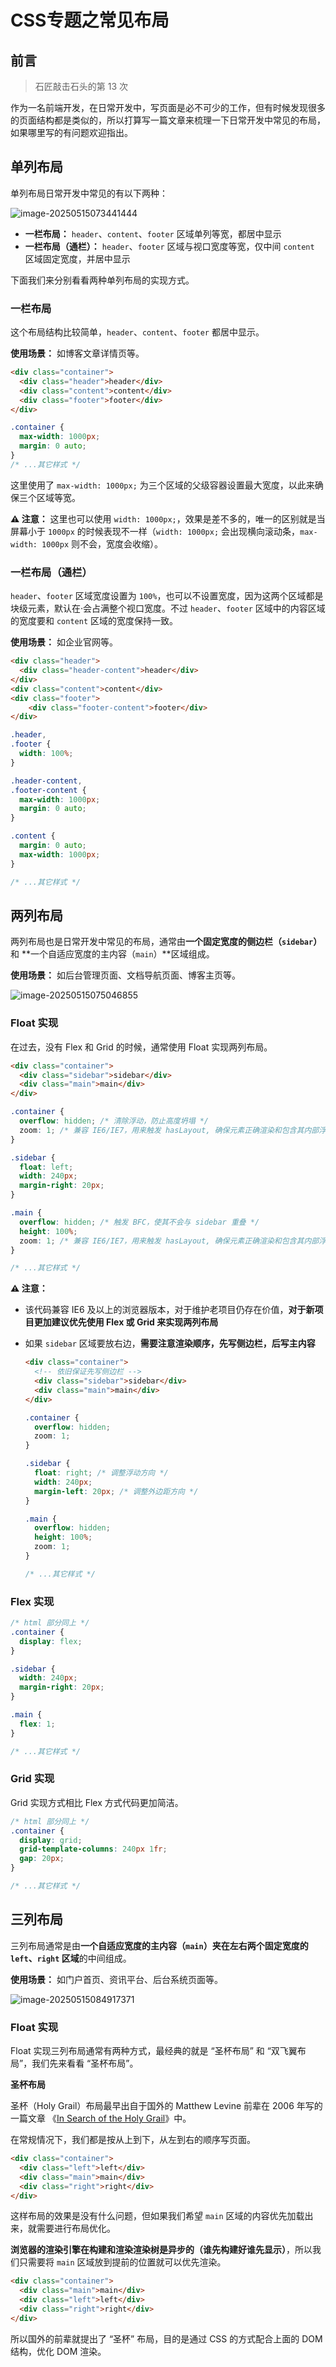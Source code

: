 # CSS专题之常见布局



## 前言

> 石匠敲击石头的第 13 次

作为一名前端开发，在日常开发中，写页面是必不可少的工作，但有时候发现很多的页面结构都是类似的，所以打算写一篇文章来梳理一下日常开发中常见的布局，如果哪里写的有问题欢迎指出。



## 单列布局

单列布局日常开发中常见的有以下两种：

![image-20250515073441444](images/image-20250515073441444.png)

- **一栏布局：** `header`、`content`、`footer` 区域单列等宽，都居中显示
- **一栏布局（通栏）：** `header`、`footer` 区域与视口宽度等宽，仅中间 `content` 区域固定宽度，并居中显示

下面我们来分别看看两种单列布局的实现方式。



### 一栏布局

这个布局结构比较简单，`header`、`content`、`footer` 都居中显示。

**使用场景：** 如博客文章详情页等。

```html
<div class="container">
  <div class="header">header</div>
  <div class="content">content</div>
  <div class="footer">footer</div>
</div>
```

```css
.container {
  max-width: 1000px;
  margin: 0 auto;
}
/* ...其它样式 */
```

这里使用了 `max-width: 1000px;` 为三个区域的父级容器设置最大宽度，以此来确保三个区域等宽。

**⚠️ 注意：** 这里也可以使用 `width: 1000px;`，效果是差不多的，唯一的区别就是当屏幕小于 `1000px` 的时候表现不一样（`width: 1000px;` 会出现横向滚动条，`max-width: 1000px` 则不会，宽度会收缩）。



### 一栏布局（通栏）

`header`、`footer` 区域宽度设置为 `100%`，也可以不设置宽度，因为这两个区域都是块级元素，默认在·会占满整个视口宽度。不过 `header`、`footer` 区域中的内容区域的宽度要和 `content` 区域的宽度保持一致。

**使用场景：** 如企业官网等。

```html
<div class="header">
  <div class="header-content">header</div>
</div>
<div class="content">content</div>
<div class="footer">
	<div class="footer-content">footer</div>
</div>
```

```css
.header,
.footer {
  width: 100%;
}

.header-content,
.footer-content {
  max-width: 1000px;
  margin: 0 auto;
}

.content {
  margin: 0 auto;
  max-width: 1000px;
}

/* ...其它样式 */
```



## 两列布局

两列布局也是日常开发中常见的布局，通常由**一个固定宽度的侧边栏（`sidebar`）** 和 **一个自适应宽度的主内容（`main`）**区域组成。

**使用场景：** 如后台管理页面、文档导航页面、博客主页等。

![image-20250515075046855](images/image-20250515075046855.png)

### Float 实现

在过去，没有 Flex 和 Grid 的时候，通常使用 Float 实现两列布局。

```html
<div class="container">
  <div class="sidebar">sidebar</div>
  <div class="main">main</div>
</div>
```

```css
.container {
  overflow: hidden; /* 清除浮动，防止高度坍塌 */
  zoom: 1; /* 兼容 IE6/IE7，用来触发 hasLayout, 确保元素正确渲染和包含其内部浮动元素 */
}

.sidebar {
  float: left;
  width: 240px;
  margin-right: 20px;
}

.main {
  overflow: hidden; /* 触发 BFC，使其不会与 sidebar 重叠 */
  height: 100%;
  zoom: 1; /* 兼容 IE6/IE7，用来触发 hasLayout, 确保元素正确渲染和包含其内部浮动元素 */
}

/* ...其它样式 */
```

**⚠️ 注意：** 

- 该代码兼容 IE6 及以上的浏览器版本，对于维护老项目仍存在价值，**对于新项目更加建议优先使用 Flex 或 Grid 来实现两列布局**

- 如果 `sidebar` 区域要放右边，**需要注意渲染顺序，先写侧边栏，后写主内容**

  ```html
  <div class="container">
    <!-- 依旧保证先写侧边栏 -->
    <div class="sidebar">sidebar</div>
    <div class="main">main</div>
  </div>
  ```

  ```css
  .container {
    overflow: hidden;
    zoom: 1;
  }
  
  .sidebar {
    float: right; /* 调整浮动方向 */
    width: 240px;
    margin-left: 20px; /* 调整外边距方向 */
  }
  
  .main {
    overflow: hidden;
    height: 100%;
    zoom: 1;
  }
  
  /* ...其它样式 */
  ```




### Flex 实现

```css
/* html 部分同上 */
.container {
  display: flex;
}

.sidebar {
  width: 240px;
  margin-right: 20px;
}

.main {
  flex: 1;
}

/* ...其它样式 */
```



### Grid 实现

Grid 实现方式相比 Flex 方式代码更加简洁。

```css
/* html 部分同上 */
.container {
  display: grid;
  grid-template-columns: 240px 1fr;
  gap: 20px;
}

/* ...其它样式 */
```



## 三列布局

三列布局通常是由**一个自适应宽度的主内容（`main`）**夹在**左右两个固定宽度的 `left`、`right` 区域**的中间组成。

**使用场景：** 如门户首页、资讯平台、后台系统页面等。

![image-20250515084917371](images/image-20250515084917371.png)



### Float 实现

Float 实现三列布局通常有两种方式，最经典的就是 “圣杯布局” 和 “双飞翼布局”，我们先来看看 “圣杯布局”。



**圣杯布局**

圣杯（Holy Grail）布局最早出自于国外的 Matthew Levine 前辈在 2006 年写的一篇文章 《[In Search of the Holy Grail](https://alistapart.com/article/holygrail/)》中。

在常规情况下，我们都是按从上到下，从左到右的顺序写页面。

```html
<div class="container">
  <div class="left">left</div>
  <div class="main">main</div>
  <div class="right">right</div>
</div>
```

这样布局的效果是没有什么问题，但如果我们希望 `main` 区域的内容优先加载出来，就需要进行布局优化。

**浏览器的渲染引擎在构建和渲染渲染树是异步的（谁先构建好谁先显示）**，所以我们只需要将 `main` 区域放到提前的位置就可以优先渲染。

```html
<div class="container">
  <div class="main">main</div>
  <div class="left">left</div>
  <div class="right">right</div>
</div>
```

所以国外的前辈就提出了 “圣杯” 布局，目的是通过 CSS 的方式配合上面的 DOM 结构，优化 DOM 渲染。
